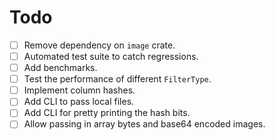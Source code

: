 # Todo

- [ ] Remove dependency on `image` crate.
- [ ] Automated test suite to catch regressions.
- [ ] Add benchmarks.
- [ ] Test the performance of different `FilterType`.
- [ ] Implement column hashes.
- [ ] Add CLI to pass local files.
- [ ] Add CLI for pretty printing the hash bits.
- [ ] Allow passing in array bytes and base64 encoded images.
